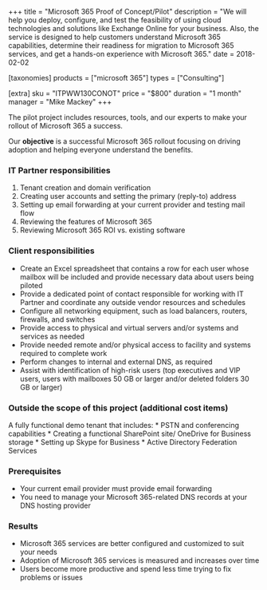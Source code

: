 +++
title = "Microsoft 365 Proof of Concept/Pilot"
description = "We will help you deploy, configure, and test the feasibility of using cloud technologies and solutions like Exchange Online for your business. Also, the service is designed to help customers understand Microsoft 365 capabilities, determine their readiness for migration to Microsoft 365 services, and get a hands-on experience with Microsoft 365."
date = 2018-02-02

[taxonomies]
products = ["microsoft 365"]
types = ["Consulting"]

[extra]
sku = "ITPWW130CONOT"
price = "$800"
duration = "1 month"
manager = "Mike Mackey"
+++

The pilot project includes resources, tools, and our experts to make
your rollout of Microsoft 365 a success.

Our **objective** is a successful Microsoft 365 rollout focusing on driving
adoption and helping everyone understand the benefits.

### IT Partner responsibilities

1.  Tenant creation and domain verification
2.  Creating user accounts and setting the primary (reply-to) address
3.  Setting up email forwarding at your current provider and testing
    mail flow
4.  Reviewing the features of Microsoft 365
5.  Reviewing Microsoft 365 ROI vs. existing software

### Client responsibilities

-   Create an Excel spreadsheet that contains a row for each user whose
    mailbox will be included and provide necessary data about users being
    piloted
-   Provide a dedicated point of contact responsible for working with IT
    Partner and coordinate any outside vendor resources and schedules
-   Configure all networking equipment, such as load balancers, routers,
    firewalls, and switches
-   Provide access to physical and virtual servers and/or systems and
    services as needed 
-   Provide needed remote and/or physical access to
    facility and systems required to complete work
-   Perform changes to internal and external DNS, as required
-   Assist with identification of high-risk users (top executives and
    VIP users, users with mailboxes 50 GB or larger and/or
    deleted folders 30 GB or larger)

### Outside the scope of this project (additional cost items)

A fully functional demo tenant that includes: \* PSTN and
conferencing capabilities \* Creating a functional SharePoint site/
OneDrive for Business storage \* Setting up Skype for Business \* Active
Directory Federation Services

### Prerequisites

-   Your current email provider must provide email forwarding
-   You need to manage your Microsoft 365-related DNS records at
    your DNS hosting provider

### Results

-   Microsoft 365 services are better configured and customized to suit
    your needs
-   Adoption of Microsoft 365 services is measured and increases over time
-   Users become more productive and spend less time trying to fix
    problems or issues
